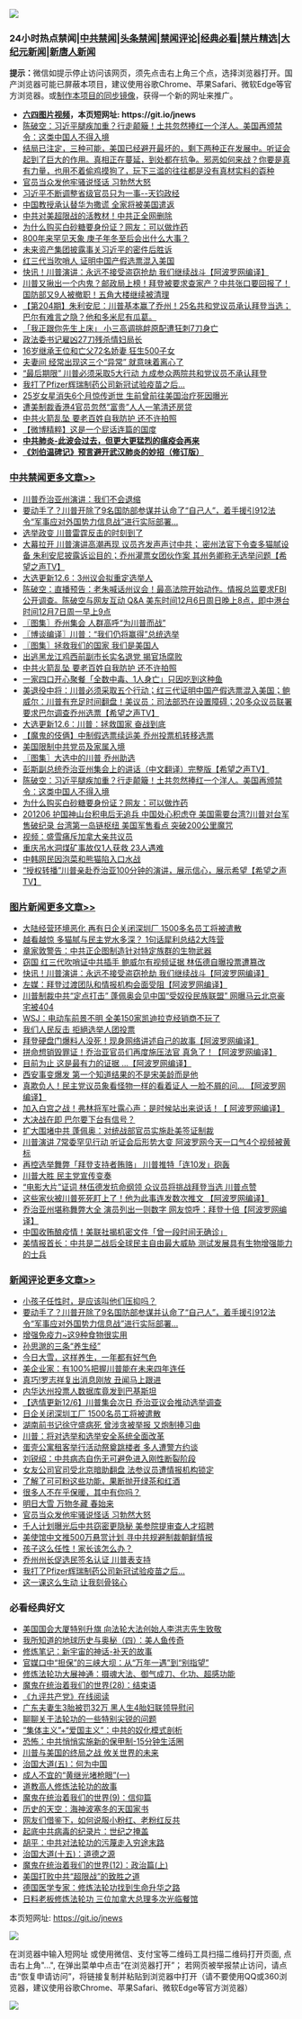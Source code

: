 ![](https://raw.githubusercontent.com/fqnews/bnews/master/64photo/fqnews-qr.jpg)

<div id="tt">
<h3>24小时热点禁闻|<a href="#%E4%B8%AD%E5%85%B1%E7%A6%81%E9%97%BB%E6%9B%B4%E5%A4%9A%E6%96%87%E7%AB%A0">中共禁闻</a>|<a href="#%E5%9B%BE%E7%89%87%E6%96%B0%E9%97%BB%E6%9B%B4%E5%A4%9A%E6%96%87%E7%AB%A0">头条禁闻</a>|<a href="#%E6%96%B0%E9%97%BB%E8%AF%84%E8%AE%BA%E6%9B%B4%E5%A4%9A%E6%96%87%E7%AB%A0">禁闻评论|<a href="#%E5%BF%85%E7%9C%8B%E7%BB%8F%E5%85%B8%E5%A5%BD%E6%96%87">经典必看|<a href="/video.md#%E7%A6%81%E7%89%87%E7%B2%BE%E9%80%89">禁片精选</a>|<a href="https://github.com/fqnews/djy/blob/master/gb/nf1351518.md#1">大纪元新闻</a>|<a href="https://github.com/fqnews/ntdtv/blob/master/gb/prog204.md#1">新唐人新闻</a></h3>
<div><b>提示：</b>微信如提示停止访问该网页，须先点击右上角三个点，选择浏览器打开。国产浏览器可能已屏蔽本项目，建议使用谷歌Chrome、苹果Safari、微软Edge等官方浏览器。或<a href="https://github.com/fqnews/bnews/blob/master/%E5%88%B6%E4%BD%9Cgit%E7%A6%81%E9%97%BB%E9%95%9C%E5%83%8F.md">制作本项目的同步镜像</a>，获得一个新的网址来推广。</div>
<ul>
<li><b><a href="http://d1.bdrive.tk/64.mp4" target="_blank">六四图片视频</a>，本页短网址: https://git.io/jnews</b></li>
<li><a href="/cbnews/20201206/1443153.md">陈破空：习近平腿疾加重？行走颠簸！土共忽然捧红一个洋人。美国再颁禁令：这类中国人不得入境</a></li>
<li><a href="/bannedvideo/20201206/1442882.md">结局已注定，三种可能，美国已经避开最坏的，剩下两种正在发展中。听证会起到了巨大的作用。真相正在蔓延，到处都在抗争。邪恶如何来战？你要是真有力量，也用不着偷鸡摸狗了，玩下三滥的往往都是没有真材实料的孬种</a></li>
<li><a href="/comments/20201206/1443132.md">官员当众发他牢骚说怪话 习勃然大怒</a></li>
<li><a href="/bannedvideo/20201206/1442877.md">习近平不断调整省级官员只为一事--天钧政经</a></li>
<li><a href="/cbnews/20201206/1442893.md">中国教授承认替华为撒谎 全家将被美国遣返</a></li>
<li><a href="/cbnews/20201206/1442958.md">中共对美超限战的活教材！中共正全网删除</a></li>
<li><a href="/cbnews/20201206/1443141.md">为什么购买白砂糖要身份证？网友：可以做炸药</a></li>
<li><a href="/lifebaike/20201206/1443134.md">800年来罕见天象 庚子年冬至后会出什么大事？</a></li>
<li><a href="/cbnews/20201206/1442914.md">未来资产集团披露事关习近平的密件后胜诉</a></li>
<li><a href="/cbnews/20201206/1442891.md">红三代当吹哨人 证明中国产假选票混入美国</a></li>
<li><a href="/topimagenews/20201206/1442956.md">快讯！川普演讲：永远不接受盗窃抢劫 我们继续战斗【阿波罗网编译】</a></li>
<li><a href="/cbnews/20201206/1443037.md">川普又揪出一个内鬼？邮政局上榜！拜登被要求查家产？中共张口要回报了！国防部又9人被撤职！五角大楼继续被清理</a></li>
<li><a href="/cbnews/20201206/1443027.md">【第204期】朱利安尼：川普基本赢了乔州！25名共和党议员承认拜登当选；巴尔有难言之隐？他和多米尼有瓜葛。</a></li>
<li><a href="/baitai/20201206/1443186.md">「我正跟你先生上床」 小三高调挑衅原配遭狂刺7刀身亡</a></li>
<li><a href="/cnnews/20201206/1443098.md">政法委书记雇凶27刀残杀情妇局长</a></li>
<li><a href="/funmedia/20201206/1442962.md">16岁继承王位和亡父72名娇妻 狂生500子女</a></li>
<li><a href="/lifebaike/20201206/1443105.md">夫妻间 经常出现这三个“异常” 就意味着离心了</a></li>
<li><a href="/cnnews/20201206/1443021.md">“最后期限” 川普必须采取5大行动 九成参众两院共和党议员不承认拜登</a></li>
<li><a href="/comments/20201206/1443020.md">我打了Pfizer辉瑞制药公司新冠试验疫苗之后…</a></li>
<li><a href="/yule/20201207/1443269.md">25岁女星消失6个月惊传逝世 生前曾前往美国治疗死因曝光</a></li>
<li><a href="/cnnews/hknews/20201206/1443082.md">遭美制裁香港4官员忽然“富贵”人人一笔清还房贷</a></li>
<li><a href="/cbnews/20201207/1443274.md">中共火箭乱坠 要老百姓自我防护 还不许拍照</a></li>
<li><a href="/comments/20201206/1443014.md">【微博精粹】这是一个屁话连篇的国度</a></li>
<li><b><a href="/comments/20200211/1275071.md" target="_blank">中共肺炎-此波会过去，但更大更猛烈的瘟疫会再来</a></b></li>
<li><b><a href="/comments/20200207/1272816.md" target="_blank">《刘伯温碑记》预言避开武汉肺炎的妙招（修订版）</a></b></li>
</ul>
</div>

<div class="catlist">
<h3><a href="/cbnews/" target="_blank">中共禁闻</a><span><a href="/cbnews/" target="_blank" rel="nofollow">更多文章>></a></span></h3>
<ul>
<li><a href="/cbnews/20201207/1443362.md" target="_blank">川普乔治亚州演讲：我们不会退缩</a></li>
<li><a href="/comments/20201207/1443247.md" target="_blank">要动手了？川普开除了9名国防部参谋并认命了“自己人”，着手援引912法令“军事应对外国势力信息战”进行实际部署…</a></li>
<li><a href="/cbnews/20201207/1443241.md" target="_blank">选举政变 川普雷霆反击的时刻到了</a></li>
<li><a href="/cbnews/20201207/1443347.md" target="_blank">大幕拉开 川普演讲高潮再现 议员齐发声声讨中共； 密州法官下令查多猫腻设备 朱利安尼披露诉讼目的；乔州灌票女团伙作案 其州务卿称无选举问题【希望之声TV】</a></li>
<li><a href="/cbnews/20201207/1443307.md" target="_blank">大选更新12.6：3州议会拟重定选举人</a></li>
<li><a href="/cbnews/20201207/1443303.md" target="_blank">陈破空：直播预告：老朱喊话州议会！最高法院开始动作。情报总监要求FBI公开调查。陈破空与网友互动 Q&amp;A 美东时间12月6日周日晚上8点，即中港台时间12月7日周一早上9点</a></li>
<li><a href="/cbnews/20201207/1443302.md" target="_blank">〖图集〗乔州集会 人群高呼“为川普而战”</a></li>
<li><a href="/cbnews/20201207/1443283.md" target="_blank">〖博谈编译〗川普：“我们仍将赢得”总统选举</a></li>
<li><a href="/cbnews/20201207/1443282.md" target="_blank">〖图集〗拯救我们的国家 我们是美国人</a></li>
<li><a href="/cbnews/20201207/1443275.md" target="_blank">出逃黑龙江鸡西前副市长实名退党 揭官场腐败</a></li>
<li><a href="/cbnews/20201207/1443274.md" target="_blank">中共火箭乱坠 要老百姓自我防护 还不许拍照</a></li>
<li><a href="/cbnews/20201207/1443251.md" target="_blank">一家四口开心聚餐「全数中毒、1人身亡」只因吃到这种鱼</a></li>
<li><a href="/cbnews/20201207/1443248.md" target="_blank">美退役中将：川普必须采取五个行动；红三代证明中国产假选票混入美国；鲍威尔：川普有充足时间翻盘！美议员：司法部恐在设置障碍；20多众议员联署 要求巴尔调查乔州选票【希望之声TV】</a></li>
<li><a href="/cbnews/20201206/1443218.md" target="_blank">大选更新12.6：川普：拯救国家 奋战到底</a></li>
<li><a href="/cbnews/20201206/1443199.md" target="_blank">【魔鬼的伎俩】中制假选票续运美 乔州投票机转移选票</a></li>
<li><a href="/cbnews/20201206/1443194.md" target="_blank">美国限制中共党员及家属入境</a></li>
<li><a href="/cbnews/20201206/1443206.md" target="_blank">〖图集〗大选中的川普 乔州助选</a></li>
<li><a href="/cbnews/20201206/1443161.md" target="_blank">彭斯副总统乔治亚州集会上的讲话（中文翻译）完整版【希望之声TV】</a></li>
<li><a href="/cbnews/20201206/1443153.md" target="_blank">陈破空：习近平腿疾加重？行走颠簸！土共忽然捧红一个洋人。美国再颁禁令：这类中国人不得入境</a></li>
<li><a href="/cbnews/20201206/1443141.md" target="_blank">为什么购买白砂糖要身份证？网友：可以做炸药</a></li>
<li><a href="/cbnews/20201206/1443140.md" target="_blank">201206 护国神山台积电后无追兵 中国处心积虑夺 美国需要台湾?川普对台军售破纪录 台湾第一岛链枢纽 美国军售看点 突破200公里魔咒</a></li>
<li><a href="/cbnews/20201206/1443135.md" target="_blank">视频：盛雪痛斥加拿大亲共议员</a></li>
<li><a href="/cbnews/20201206/1443131.md" target="_blank">重庆吊水洞煤矿事故仅1人获救 23人遇难</a></li>
<li><a href="/cbnews/20201206/1443093.md" target="_blank">中韩网民因泡菜和熊猫陷入口水战</a></li>
<li><a href="/cbnews/20201206/1443076.md" target="_blank">“授权转播”川普亲赴乔治亚100分钟的演讲，展示信心，展示希望【希望之声TV】</a></li>

</ul>
</div>
<div class="catlist">
<h3><a href="/topimagenews/" target="_blank">图片新闻</a><span><a href="/topimagenews/" target="_blank" rel="nofollow">更多文章>></a></span></h3>
<ul>
<li><a href="/topimagenews/20201207/1443309.md" target="_blank">大陆经营环境恶化 再有日企关闭深圳厂 1500多名员工将被遣散</a></li>
<li><a href="/topimagenews/20201207/1443304.md" target="_blank">越看越惊 多猫腻与民主党水多深？ 1句话犀利总结2大阵营</a></li>
<li><a href="/topimagenews/20201207/1443292.md" target="_blank">章家敦警告：中共正企图制造针对特定族群的生物武器</a></li>
<li><a href="/topimagenews/20201207/1443243.md" target="_blank">窃国 红三代吹哨证中共插手 鲍威尔有视频证据 林伍德自曝投票遭篡改</a></li>
<li><a href="/topimagenews/20201206/1442956.md" target="_blank">快讯！川普演讲：永远不接受盗窃抢劫 我们继续战斗【阿波罗网编译】</a></li>
<li><a href="/topimagenews/20201206/1442867.md" target="_blank">左媒：拜登过渡团队和情报机构会面受阻【阿波罗网编译】</a></li>
<li><a href="/topimagenews/20201206/1442817.md" target="_blank">川普制裁中共“定点打击” 蓬佩奥会见中国“受奴役民族联盟” 网曝马云北京豪宅被404</a></li>
<li><a href="/topimagenews/20201206/1442795.md" target="_blank">WSJ：电动车前景不明 全美150家凯迪拉克经销商不玩了</a></li>
<li><a href="/topimagenews/20201206/1442772.md" target="_blank">我们人民反击 拒絕选举人团投票</a></li>
<li><a href="/topimagenews/20201205/1442568.md" target="_blank">拜登硬盘门爆料人没死！现身网络讲述自己的故事【阿波罗网编译】</a></li>
<li><a href="/topimagenews/20201205/1442408.md" target="_blank">拼命想销毁罪证！乔治亚官员们再度施压法官 真急了！【阿波罗网编译】</a></li>
<li><a href="/topimagenews/20201205/1442397.md" target="_blank">目前为止 这是最有力的证据 …【阿波罗网编译】</a></li>
<li><a href="/topimagenews/20201205/1442396.md" target="_blank">西安事变爆发 第一个知道结果的不是宋美龄而是他</a></li>
<li><a href="/topimagenews/20201205/1442375.md" target="_blank">真欺负人！民主党议员象看怪物一样的看着证人 一脸不屑的问&#8230; 【阿波罗网编译】</a></li>
<li><a href="/topimagenews/20201205/1442363.md" target="_blank">加入白宫之战！弗林将军吐露心声：是时候站出来说话！【 阿波罗网编译】</a></li>
<li><a href="/topimagenews/20201205/1442291.md" target="_blank">大决战在即 巴尔要下台有信号？</a></li>
<li><a href="/topimagenews/20201205/1442290.md" target="_blank">扩大围堵中共 蓬佩奥：对统战部官员实施赴美签证制裁</a></li>
<li><a href="/topimagenews/20201205/1442285.md" target="_blank">川普演讲 7常委罕见行动 听证会后形势大变 阿波罗网今天一口气4个视频被黄标</a></li>
<li><a href="/topimagenews/20201205/1442264.md" target="_blank">再控选举舞弊「拜登支持者贿赂」 川普推特「连10发」砲轰</a></li>
<li><a href="/topimagenews/20201205/1442262.md" target="_blank">川普大胜 民主党宣传变奏</a></li>
<li><a href="/topimagenews/20201204/1442050.md" target="_blank">“电影大片”证词 林伍德发抗命纲领 众议员将挑战拜登当选 川普点赞</a></li>
<li><a href="/topimagenews/20201204/1442014.md" target="_blank">这些家伙被川普死死盯上了！他为此事连发数次推文 【阿波罗网编译】</a></li>
<li><a href="/topimagenews/20201204/1441990.md" target="_blank">乔治亚州堪称舞弊大全 演员列出一则数字 网友惊呼：拜登十倍【阿波罗网编译】</a></li>
<li><a href="/topimagenews/20201204/1441871.md" target="_blank">中国收贿酿疫情！美联社揭机密文件「曾一段时间无确诊」</a></li>
<li><a href="/topimagenews/20201204/1441776.md" target="_blank">美情报首长：中共是二战后全球民主自由最大威胁 测试发展具有生物增强能力的士兵</a></li>

</ul>
</div>
<div class="catlist">
<h3><a href="/comments/" target="_blank">新闻评论</a><span><a href="/comments/" target="_blank" rel="nofollow">更多文章>></a></span></h3>
<ul>
<li><a href="/comments/20201207/1443378.md" target="_blank">小孩子任性时，是应该叫他们压抑吗？</a></li>
<li><a href="/comments/20201207/1443247.md" target="_blank">要动手了？川普开除了9名国防部参谋并认命了“自己人”，着手援引912法令“军事应对外国势力信息战”进行实际部署…</a></li>
<li><a href="/comments/20201207/1443346.md" target="_blank">增强免疫力~这9种食物很实用</a></li>
<li><a href="/comments/20201207/1443345.md" target="_blank">孙思邈的三条“养生经”</a></li>
<li><a href="/comments/20201207/1443344.md" target="_blank">今日大雪，这样养生，一年都有好气色</a></li>
<li><a href="/comments/20201207/1443326.md" target="_blank">美企业家：有100%把握川普能在未来四年连任</a></li>
<li><a href="/comments/20201207/1443301.md" target="_blank">真巧!罗志祥复出消息刚放 丑闻马上跟进</a></li>
<li><a href="/comments/20201207/1443271.md" target="_blank">内华达州投票人数据库竟发到巴基斯坦</a></li>
<li><a href="/comments/20201207/1443256.md" target="_blank">【选情更新12/6】川普集会次日 乔治亚议会推动选举调查</a></li>
<li><a href="/comments/20201207/1443255.md" target="_blank">日企关闭深圳工厂 1500名员工将被遣散</a></li>
<li><a href="/comments/20201206/1443239.md" target="_blank">湖南前书记徐守盛病死 曾涉贪被举报 又炮制捧习曲</a></li>
<li><a href="/comments/20201206/1443238.md" target="_blank">川普：将对选举和选举安全系统全面改革</a></li>
<li><a href="/comments/20201206/1443205.md" target="_blank">蛋壳公寓租客举行活动祭奠跳楼者 多人遭警方约谈</a></li>
<li><a href="/comments/20201206/1443157.md" target="_blank">刘锐绍：中共病态自伤无可避免进入刚性断裂阶段</a></li>
<li><a href="/comments/20201206/1443139.md" target="_blank">女友公司官司受北京暗助翻盘 法参议员遭情报机构锁定</a></li>
<li><a href="/comments/20201206/1443138.md" target="_blank">了解了可可粉这些功能，果断抛开绿茶和红酒</a></li>
<li><a href="/comments/20201206/1443137.md" target="_blank">很多人不在乎保暖，其中有你吗？</a></li>
<li><a href="/comments/20201206/1443136.md" target="_blank">明日大雪 万物冬藏 春始来</a></li>
<li><a href="/comments/20201206/1443132.md" target="_blank">官员当众发他牢骚说怪话 习勃然大怒</a></li>
<li><a href="/comments/20201206/1443108.md" target="_blank">千人计划曝光后中共窃密更隐秘 美参院提审查人才招聘</a></li>
<li><a href="/comments/20201206/1443084.md" target="_blank">美使馆中文推500万悬赏计划 寻中共规避制裁朝鲜情报</a></li>
<li><a href="/comments/20201206/1443041.md" target="_blank">孩子这么任性！家长该怎么办？</a></li>
<li><a href="/comments/20201206/1443022.md" target="_blank">乔州州长促选民签名认证 川普表支持</a></li>
<li><a href="/comments/20201206/1443020.md" target="_blank">我打了Pfizer辉瑞制药公司新冠试验疫苗之后…</a></li>
<li><a href="/comments/20201206/1443019.md" target="_blank">这一课这么生动 让我刻骨铭心</a></li>

</ul>
</div>

<div class="catlist">
<h3>必看经典好文</h3>
<ul>
<li><a href="/comments/20200516/1329276.md" target="_blank">美国国会大厦特别升旗 向法轮大法创始人李洪志先生致敬</a></li>
<li><a href="/tculture/xiulian/20170729/799172.md" target="_blank">我所知道的地球历史与奥秘（四）：美人鱼传奇</a></li>
<li><a href="/comments/20190418/1115565.md" target="_blank">修炼笔记：新宇宙的神话-补天的故事</a></li>
<li><a href="/cbnews/20200624/1349641.md" target="_blank">官媒口中“担保”的三峡大坝：从“万年一遇”到“别指望”</a></li>
<li><a href="/comments/20191203/1234383.md" target="_blank">修炼法轮功大展神通：摄魂大法、御气成刀、化功、超感功能</a></li>
<li><a href="/comments/20181228/1054609.md" target="_blank">魔鬼在统治着我们的世界(28)：结束语</a></li>
<li><a href="/bookonline/20131116/201057.md" target="_blank">《九评共产党》在线阅读</a></li>
<li><a href="/cbnews/20200611/1343037.md" target="_blank">广东夫妻生3胎被罚32万 黑人生4胎妇联领导慰问</a></li>
<li><a href="/comments/20190417/1114875.md" target="_blank">聊聊关于法轮功的一些特别尖锐的问题</a></li>
<li><a href="/comments/20201007/1409565.md" target="_blank">“集体主义”+“爱国主义”：中共的奴化模式剖析</a></li>
<li><a href="/baitai/20200711/1359005.md" target="_blank">恐怖：中共悄悄实施新的保甲制-15分钟生活圈</a></li>
<li><a href="/comments/20200908/1392488.md" target="_blank">川普与美国的终局之战 攸关世界的未来</a></li>
<li><a href="/cbnews/20180311/913065.md" target="_blank">治国大道(五)：何为中国</a></li>
<li><a href="/lifebaike/20200527/1334909.md" target="_blank">成人不宜的“黄继光堵枪眼”(一)</a></li>
<li><a href="/comments/20200805/1375080.md" target="_blank">道教高人修炼法轮功的故事</a></li>
<li><a href="/topimagenews/20180529/949649.md" target="_blank">魔鬼在统治着我们的世界(9)：信仰篇</a></li>
<li><a href="/tculture/xiulian/20170318/732480.md" target="_blank">历史的天空：海神波塞冬的天国家书</a></li>
<li><a href="/comments/20200712/1359630.md" target="_blank">网友们借鉴下，如何说服小粉红、老粉红反共</a></li>
<li><a href="/comments/20200702/1354076.md" target="_blank">起底中共病毒的纪录片：世纪之掩盖</a></li>
<li><a href="/cbnews/20200720/1363328.md" target="_blank">胡平：中共对法轮功的污蔑走入穷途末路</a></li>
<li><a href="/topimagenews/20180322/917868.md" target="_blank">治国大道(十五)：道德之源</a></li>
<li><a href="/topimagenews/20180601/951286.md" target="_blank">魔鬼在统治着我们的世界(12)：政治篇(上)</a></li>
<li><a href="/comments/20200731/1372471.md" target="_blank">美国打败中共“超限战”的致胜之道</a></li>
<li><a href="/comments/20200607/783186.md" target="_blank">德国医学专家：修炼法轮功找到生命升华之路</a></li>
<li><a href="/comments/20200531/1337359.md" target="_blank">日料老板修炼法轮功 三位加拿大总理多次光临餐馆</a></li>

</ul>
</div>

本页短网址: https://git.io/jnews

![](https://raw.githubusercontent.com/fqnews/bnews/master/64photo/fqnews-qr.jpg)

在浏览器中输入短网址 或使用微信、支付宝等二维码工具扫描二维码打开页面, 点击右上角"...", 在弹出菜单中点击“在浏览器打开”； 若网页被举报禁止访问，请点击“恢复申请访问”，将链接复制并粘贴到浏览器中打开（请不要使用QQ或360浏览器，建议使用谷歌Chrome、苹果Safari、微软Edge等官方浏览器）

![](https://raw.githubusercontent.com/fqnews/bnews/master/64photo/wx.jpg)